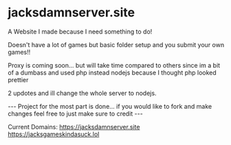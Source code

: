 # jacksdamnserver.site

A Website I made because I need something to do!

Doesn't have a lot of games but basic folder setup and you submit your own games!!

Proxy is coming soon... but will take time compared to others since im a bit of a dumbass and used php instead nodejs because I thought php looked prettier 

2 updotes and ill change the whole server to nodejs.

--- Project for the most part is done... if you would like to fork and make changes feel free to just make sure to credit ---

Current Domains: https://jacksdamnserver.site https://jacksgameskindasuck.lol
